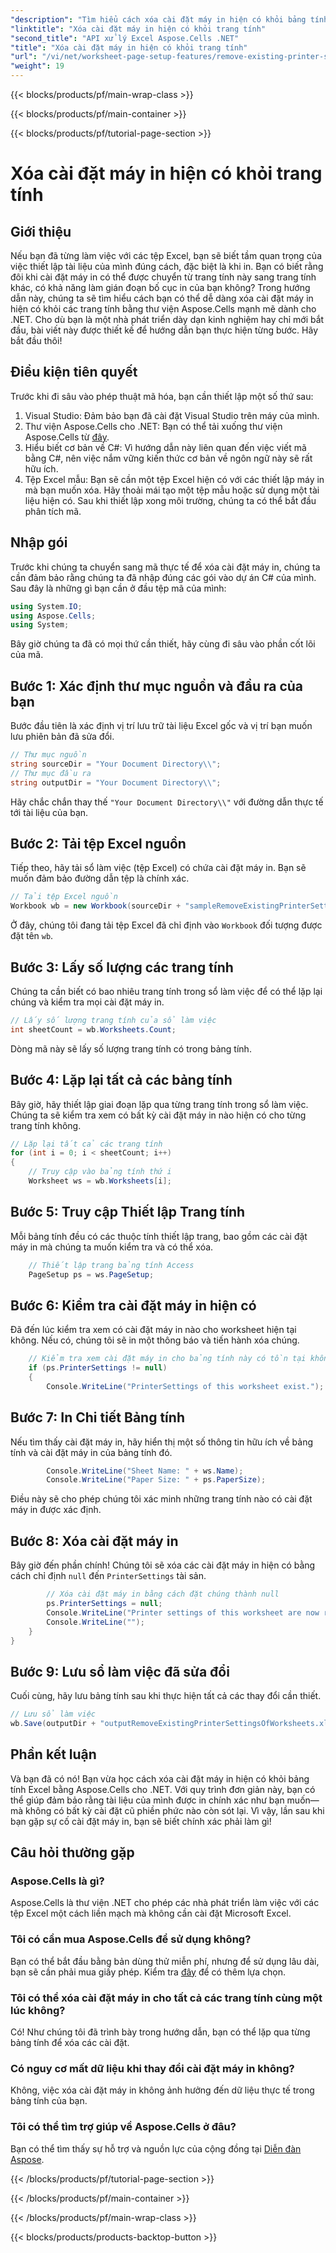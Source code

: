 ```yaml
---
"description": "Tìm hiểu cách xóa cài đặt máy in hiện có khỏi bảng tính Excel bằng Aspose.Cells cho .NET trong hướng dẫn chi tiết từng bước này."
"linktitle": "Xóa cài đặt máy in hiện có khỏi trang tính"
"second_title": "API xử lý Excel Aspose.Cells .NET"
"title": "Xóa cài đặt máy in hiện có khỏi trang tính"
"url": "/vi/net/worksheet-page-setup-features/remove-existing-printer-settings/"
"weight": 19
---
```


{{< blocks/products/pf/main-wrap-class >}}

{{< blocks/products/pf/main-container >}}

{{< blocks/products/pf/tutorial-page-section >}}

# Xóa cài đặt máy in hiện có khỏi trang tính

## Giới thiệu
Nếu bạn đã từng làm việc với các tệp Excel, bạn sẽ biết tầm quan trọng của việc thiết lập tài liệu của mình đúng cách, đặc biệt là khi in. Bạn có biết rằng đôi khi cài đặt máy in có thể được chuyển từ trang tính này sang trang tính khác, có khả năng làm gián đoạn bố cục in của bạn không? Trong hướng dẫn này, chúng ta sẽ tìm hiểu cách bạn có thể dễ dàng xóa cài đặt máy in hiện có khỏi các trang tính bằng thư viện Aspose.Cells mạnh mẽ dành cho .NET. Cho dù bạn là một nhà phát triển dày dạn kinh nghiệm hay chỉ mới bắt đầu, bài viết này được thiết kế để hướng dẫn bạn thực hiện từng bước. Hãy bắt đầu thôi!
## Điều kiện tiên quyết
Trước khi đi sâu vào phép thuật mã hóa, bạn cần thiết lập một số thứ sau:
1. Visual Studio: Đảm bảo bạn đã cài đặt Visual Studio trên máy của mình.
2. Thư viện Aspose.Cells cho .NET: Bạn có thể tải xuống thư viện Aspose.Cells từ [đây](https://releases.aspose.com/cells/net/).
3. Hiểu biết cơ bản về C#: Vì hướng dẫn này liên quan đến việc viết mã bằng C#, nên việc nắm vững kiến thức cơ bản về ngôn ngữ này sẽ rất hữu ích.
4. Tệp Excel mẫu: Bạn sẽ cần một tệp Excel hiện có với các thiết lập máy in mà bạn muốn xóa. Hãy thoải mái tạo một tệp mẫu hoặc sử dụng một tài liệu hiện có.
Sau khi thiết lập xong môi trường, chúng ta có thể bắt đầu phân tích mã.
## Nhập gói
Trước khi chúng ta chuyển sang mã thực tế để xóa cài đặt máy in, chúng ta cần đảm bảo rằng chúng ta đã nhập đúng các gói vào dự án C# của mình. Sau đây là những gì bạn cần ở đầu tệp mã của mình:
```csharp
using System.IO;
using Aspose.Cells;
using System;
```
Bây giờ chúng ta đã có mọi thứ cần thiết, hãy cùng đi sâu vào phần cốt lõi của mã.
## Bước 1: Xác định thư mục nguồn và đầu ra của bạn
Bước đầu tiên là xác định vị trí lưu trữ tài liệu Excel gốc và vị trí bạn muốn lưu phiên bản đã sửa đổi.
```csharp
// Thư mục nguồn
string sourceDir = "Your Document Directory\\";
// Thư mục đầu ra
string outputDir = "Your Document Directory\\";
```
Hãy chắc chắn thay thế `"Your Document Directory\\"` với đường dẫn thực tế tới tài liệu của bạn.
## Bước 2: Tải tệp Excel nguồn
Tiếp theo, hãy tải sổ làm việc (tệp Excel) có chứa cài đặt máy in. Bạn sẽ muốn đảm bảo đường dẫn tệp là chính xác.
```csharp
// Tải tệp Excel nguồn
Workbook wb = new Workbook(sourceDir + "sampleRemoveExistingPrinterSettingsOfWorksheets.xlsx");
```
Ở đây, chúng tôi đang tải tệp Excel đã chỉ định vào `Workbook` đối tượng được đặt tên `wb`.
## Bước 3: Lấy số lượng các trang tính
Chúng ta cần biết có bao nhiêu trang tính trong sổ làm việc để có thể lặp lại chúng và kiểm tra mọi cài đặt máy in.
```csharp
// Lấy số lượng trang tính của sổ làm việc
int sheetCount = wb.Worksheets.Count;
```
Dòng mã này sẽ lấy số lượng trang tính có trong bảng tính.
## Bước 4: Lặp lại tất cả các bảng tính
Bây giờ, hãy thiết lập giai đoạn lặp qua từng trang tính trong sổ làm việc. Chúng ta sẽ kiểm tra xem có bất kỳ cài đặt máy in nào hiện có cho từng trang tính không.
```csharp
// Lặp lại tất cả các trang tính
for (int i = 0; i < sheetCount; i++)
{
    // Truy cập vào bảng tính thứ i
    Worksheet ws = wb.Worksheets[i];
```
## Bước 5: Truy cập Thiết lập Trang tính
Mỗi bảng tính đều có các thuộc tính thiết lập trang, bao gồm các cài đặt máy in mà chúng ta muốn kiểm tra và có thể xóa.
```csharp
    // Thiết lập trang bảng tính Access
    PageSetup ps = ws.PageSetup;
```
## Bước 6: Kiểm tra cài đặt máy in hiện có
Đã đến lúc kiểm tra xem có cài đặt máy in nào cho worksheet hiện tại không. Nếu có, chúng tôi sẽ in một thông báo và tiến hành xóa chúng.
```csharp
    // Kiểm tra xem cài đặt máy in cho bảng tính này có tồn tại không
    if (ps.PrinterSettings != null)
    {
        Console.WriteLine("PrinterSettings of this worksheet exist.");
```
## Bước 7: In Chi tiết Bảng tính
Nếu tìm thấy cài đặt máy in, hãy hiển thị một số thông tin hữu ích về bảng tính và cài đặt máy in của bảng tính đó.
```csharp
        Console.WriteLine("Sheet Name: " + ws.Name);
        Console.WriteLine("Paper Size: " + ps.PaperSize);
```
Điều này sẽ cho phép chúng tôi xác minh những trang tính nào có cài đặt máy in được xác định.
## Bước 8: Xóa cài đặt máy in
Bây giờ đến phần chính! Chúng tôi sẽ xóa các cài đặt máy in hiện có bằng cách chỉ định `null` đến `PrinterSettings` tài sản.
```csharp
        // Xóa cài đặt máy in bằng cách đặt chúng thành null
        ps.PrinterSettings = null;
        Console.WriteLine("Printer settings of this worksheet are now removed by setting it null.");
        Console.WriteLine("");
    }
}
```
## Bước 9: Lưu sổ làm việc đã sửa đổi
Cuối cùng, hãy lưu bảng tính sau khi thực hiện tất cả các thay đổi cần thiết.
```csharp
// Lưu sổ làm việc
wb.Save(outputDir + "outputRemoveExistingPrinterSettingsOfWorksheets.xlsx");
```
## Phần kết luận
Và bạn đã có nó! Bạn vừa học cách xóa cài đặt máy in hiện có khỏi bảng tính Excel bằng Aspose.Cells cho .NET. Với quy trình đơn giản này, bạn có thể giúp đảm bảo rằng tài liệu của mình được in chính xác như bạn muốn—mà không có bất kỳ cài đặt cũ phiền phức nào còn sót lại. Vì vậy, lần sau khi bạn gặp sự cố cài đặt máy in, bạn sẽ biết chính xác phải làm gì!
## Câu hỏi thường gặp
### Aspose.Cells là gì?
Aspose.Cells là thư viện .NET cho phép các nhà phát triển làm việc với các tệp Excel một cách liền mạch mà không cần cài đặt Microsoft Excel.
### Tôi có cần mua Aspose.Cells để sử dụng không?
Bạn có thể bắt đầu bằng bản dùng thử miễn phí, nhưng để sử dụng lâu dài, bạn sẽ cần phải mua giấy phép. Kiểm tra [đây](https://purchase.aspose.com/buy) để có thêm lựa chọn.
### Tôi có thể xóa cài đặt máy in cho tất cả các trang tính cùng một lúc không?
Có! Như chúng tôi đã trình bày trong hướng dẫn, bạn có thể lặp qua từng bảng tính để xóa các cài đặt.
### Có nguy cơ mất dữ liệu khi thay đổi cài đặt máy in không?
Không, việc xóa cài đặt máy in không ảnh hưởng đến dữ liệu thực tế trong bảng tính của bạn.
### Tôi có thể tìm trợ giúp về Aspose.Cells ở đâu?
Bạn có thể tìm thấy sự hỗ trợ và nguồn lực của cộng đồng tại [Diễn đàn Aspose](https://forum.aspose.com/c/cells/9).

{{< /blocks/products/pf/tutorial-page-section >}}

{{< /blocks/products/pf/main-container >}}

{{< /blocks/products/pf/main-wrap-class >}}

{{< blocks/products/products-backtop-button >}}